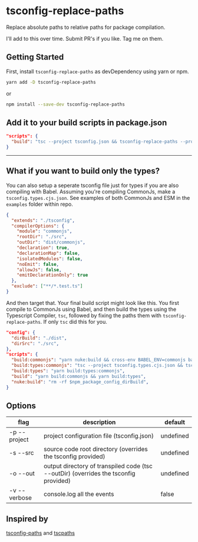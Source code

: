 # tsconfig-replace-paths

Replace absolute paths to relative paths for package compilation.

I'll add to this over time. Submit PR's if you like. Tag me on them.

## Getting Started

First, install `tsconfig-replace-paths` as devDependency using yarn or npm.

```sh
yarn add -D tsconfig-replace-paths
```

or

```sh
npm install --save-dev tsconfig-replace-paths
```

## Add it to your build scripts in package.json

```json
"scripts": {
  "build": "tsc --project tsconfig.json && tsconfig-replace-paths --project tsconfig.json",
}
```

---

## What if you want to build only the types?

You can also setup a seperate tsconfig file just for types if you are also compiling with Babel. Assuming you're compiling CommonJs, make a `tsconfig.types.cjs.json`. See examples of both CommonJs and ESM in the `examples` folder within repo.

```json
{
  "extends": "./tsconfig",
  "compilerOptions": {
    "module": "commonjs",
    "rootDir": "./src",
    "outDir": "dist/commonjs",
    "declaration": true,
    "declarationMap": false,
    "isolatedModules": false,
    "noEmit": false,
    "allowJs": false,
    "emitDeclarationOnly": true
  },
  "exclude": ["**/*.test.ts"]
}
```

And then target that. Your final build script might look like this. You first compile to CommonJs using Babel, and then build the types using the Typescript Compiler, `tsc`, followed by fixing the paths them with `tsconfig-replace-paths`. If only `tsc` did this for you.

```json
"config": {
  "dirBuild": "./dist",
  "dirSrc": "./src",
},
"scripts": {
  "build:commonjs": "yarn nuke:build && cross-env BABEL_ENV=commonjs babel $npm_package_config_dirSrc --out-dir $npm_package_config_dirBuild --extensions \".ts,.tsx,.js,.jsx\" --source-maps inline",
  "build:types:commonjs": "tsc --project tsconfig.types.cjs.json && tsconfig-replace-paths --project tsconfig.types.cjs.json",
  "build:types": "yarn build:types:commonjs",
  "build": "yarn build:commonjs && yarn build:types",
  "nuke:build": "rm -rf $npm_package_config_dirBuild",
}
```

## Options

| flag         | description                                                                          | default   |
| ------------ | ------------------------------------------------------------------------------------ | --------- |
| -p --project | project configuration file (tsconfig.json)                                           | undefined |
| -s --src     | source code root directory (overrides the tsconfig provided)                         | undefined |
| -o --out     | output directory of transpiled code (tsc --outDir) (overrides the tsconfig provided) | undefined |
| -v --verbose | console.log all the events                                                           | false     |

## Inspired by

[tsconfig-paths](https://github.com/dividab/tsconfig-paths) and [tscpaths](https://github.com/joonhocho/tscpaths)
